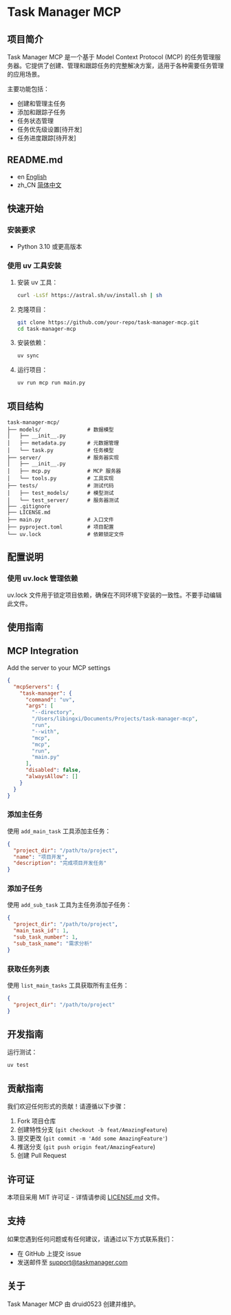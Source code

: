# Task Manager MCP

## 项目简介

Task Manager MCP 是一个基于 Model Context Protocol (MCP) 的任务管理服务器。它提供了创建、管理和跟踪任务的完整解决方案，适用于各种需要任务管理的应用场景。

主要功能包括：
- 创建和管理主任务
- 添加和跟踪子任务
- 任务状态管理
- 任务优先级设置\[待开发\]
- 任务进度跟踪\[待开发\]

## README.md
- en [English](README.md)
- zh_CN [简体中文](README.zh_CN.md)

## 快速开始

### 安装要求
- Python 3.10 或更高版本

### 使用 uv 工具安装
1. 安装 uv 工具：
   ```bash
   curl -LsSf https://astral.sh/uv/install.sh | sh
   ```

2. 克隆项目：
   ```bash
   git clone https://github.com/your-repo/task-manager-mcp.git
   cd task-manager-mcp
   ```

3. 安装依赖：
   ```bash
   uv sync
   ```

4. 运行项目：
   ```bash
   uv run mcp run main.py
   ```

## 项目结构

```
task-manager-mcp/
├── models/               # 数据模型
│   ├── __init__.py
│   ├── metadata.py       # 元数据管理
│   └── task.py           # 任务模型
├── server/               # 服务器实现
│   ├── __init__.py
│   ├── mcp.py            # MCP 服务器
│   └── tools.py          # 工具实现
├── tests/                # 测试代码
│   ├── test_models/      # 模型测试
│   └── test_server/      # 服务器测试
├── .gitignore
├── LICENSE.md
├── main.py               # 入口文件
├── pyproject.toml        # 项目配置
└── uv.lock               # 依赖锁定文件
```

## 配置说明

### 使用 uv.lock 管理依赖
uv.lock 文件用于锁定项目依赖，确保在不同环境下安装的一致性。不要手动编辑此文件。

## 使用指南

## MCP Integration

Add the server to your MCP settings

```json
{
  "mcpServers": {
    "task-manager": {
      "command": "uv",
      "args": [
        "--directory",
        "/Users/libingxi/Documents/Projects/task-manager-mcp",
        "run",
        "--with",
        "mcp",
        "mcp",
        "run",
        "main.py"
      ],
      "disabled": false,
      "alwaysAllow": []
    }
  }
}
```


### 添加主任务
使用 `add_main_task` 工具添加主任务：
```json
{
  "project_dir": "/path/to/project",
  "name": "项目开发",
  "description": "完成项目开发任务"
}
```

### 添加子任务
使用 `add_sub_task` 工具为主任务添加子任务：
```json
{
  "project_dir": "/path/to/project",
  "main_task_id": 1,
  "sub_task_number": 1,
  "sub_task_name": "需求分析"
}
```

### 获取任务列表
使用 `list_main_tasks` 工具获取所有主任务：
```json
{
  "project_dir": "/path/to/project"
}
```

## 开发指南

运行测试：
   ```bash
   uv test
   ```

## 贡献指南

我们欢迎任何形式的贡献！请遵循以下步骤：

1. Fork 项目仓库
2. 创建特性分支 (`git checkout -b feat/AmazingFeature`)
3. 提交更改 (`git commit -m 'Add some AmazingFeature'`)
4. 推送分支 (`git push origin feat/AmazingFeature`)
5. 创建 Pull Request

## 许可证

本项目采用 MIT 许可证 - 详情请参阅 [LICENSE.md](LICENSE.md) 文件。

## 支持

如果您遇到任何问题或有任何建议，请通过以下方式联系我们：
- 在 GitHub 上提交 issue
- 发送邮件至 support@taskmanager.com

## 关于

Task Manager MCP 由 druid0523 创建并维护。
